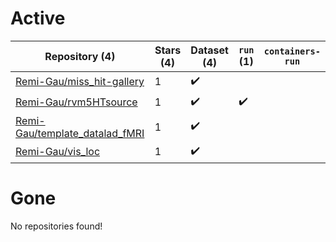 # Active
| Repository (4) | Stars (4) | Dataset (4) | `run` (1) | `containers-run` |
| --- | --- | --- | --- | --- |
| [Remi-Gau/miss_hit-gallery](https://github.com/Remi-Gau/miss_hit-gallery) | 1 | :heavy_check_mark: |  |  |
| [Remi-Gau/rvm5HTsource](https://github.com/Remi-Gau/rvm5HTsource) | 1 | :heavy_check_mark: | :heavy_check_mark: |  |
| [Remi-Gau/template_datalad_fMRI](https://github.com/Remi-Gau/template_datalad_fMRI) | 1 | :heavy_check_mark: |  |  |
| [Remi-Gau/vis_loc](https://github.com/Remi-Gau/vis_loc) | 1 | :heavy_check_mark: |  |  |

# Gone
No repositories found!
